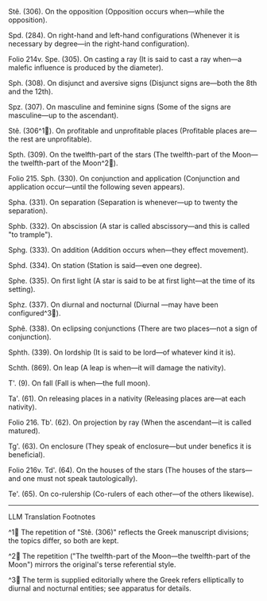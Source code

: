 Stê. (306). On the opposition (Opposition occurs when—while the opposition).

Spd. (284). On right-hand and left-hand configurations (Whenever it is necessary by degree—in the right-hand configuration).

Folio 214v. Spe. (305). On casting a ray (It is said to cast a ray when—a malefic influence is produced by the diameter).

Sph. (308). On disjunct and aversive signs (Disjunct signs are—both the 8th and the 12th).

Spz. (307). On masculine and feminine signs (Some of the signs are masculine—up to the ascendant).

Stê. (306^1🤖). On profitable and unprofitable places (Profitable places are—the rest are unprofitable).

Spth. (309). On the twelfth-part of the stars (The twelfth-part of the Moon—the twelfth-part of the Moon^2🤖).

Folio 215. Sph. (330). On conjunction and application (Conjunction and application occur—until the following seven appears).

Spha. (331). On separation (Separation is whenever—up to twenty the separation).

Sphb. (332). On abscission (A star is called abscissory—and this is called "to trample").

Sphg. (333). On addition (Addition occurs when—they effect movement).

Sphd. (334). On station (Station is said—even one degree).

Sphe. (335). On first light (A star is said to be at first light—at the time of its setting).

Sphz. (337). On diurnal and nocturnal <stars> (Diurnal <stars>—may have been configured^3🤖).

Sphê. (338). On eclipsing conjunctions (There are two places—not a sign of conjunction).

Sphth. (339). On lordship (It is said to be lord—of whatever kind it is).

Schth. (869). On leap (A leap is when—it will damage the nativity).

T'. (9). On fall (Fall is when—the full moon).

Ta'. (61). On releasing places in a nativity (Releasing places are—at each nativity).

Folio 216. Tb'. (62). On projection by ray (When the ascendant—it is called matured).

Tg'. (63). On enclosure (They speak of enclosure—but under benefics it is beneficial).

Folio 216v. Td'. (64). On the houses of the stars (The houses of the stars—and one must not speak tautologically).

Te'. (65). On co-rulership (Co-rulers of each other—of the others likewise).

---

LLM Translation Footnotes

^1🤖 The repetition of "Stê. (306)" reflects the Greek manuscript divisions; the topics differ, so both are kept.

^2🤖 The repetition ("The twelfth-part of the Moon—the twelfth-part of the Moon") mirrors the original's terse referential style.

^3🤖 The term <stars> is supplied editorially where the Greek refers elliptically to diurnal and nocturnal entities; see apparatus for details.